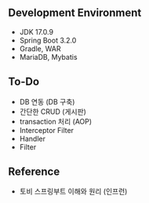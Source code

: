 ## Development Environment
- JDK 17.0.9
- Spring Boot 3.2.0
- Gradle, WAR
- MariaDB, Mybatis

## To-Do
- DB 연동 (DB 구축)
- 간단한 CRUD (게시판)
- transaction 처리 (AOP)
- Interceptor Filter
- Handler
- Filter

## Reference
- 토비 스프링부트 이해와 원리 (인프런)

